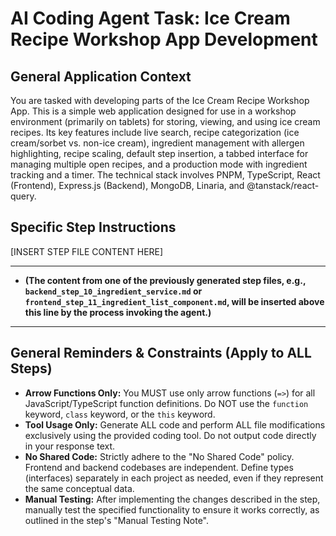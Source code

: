 # AI Coding Agent Task: Ice Cream Recipe Workshop App Development

## General Application Context

You are tasked with developing parts of the Ice Cream Recipe Workshop App. This is a simple web application designed for use in a workshop environment (primarily on tablets) for storing, viewing, and using ice cream recipes. Its key features include live search, recipe categorization (ice cream/sorbet vs. non-ice cream), ingredient management with allergen highlighting, recipe scaling, default step insertion, a tabbed interface for managing multiple open recipes, and a production mode with ingredient tracking and a timer. The technical stack involves PNPM, TypeScript, React (Frontend), Express.js (Backend), MongoDB, Linaria, and @tanstack/react-query.

## Specific Step Instructions

[INSERT STEP FILE CONTENT HERE]

---
*   **(The content from one of the previously generated step files, e.g., `backend_step_10_ingredient_service.md` or `frontend_step_11_ingredient_list_component.md`, will be inserted above this line by the process invoking the agent.)**
---

## General Reminders & Constraints (Apply to ALL Steps)

*   **Arrow Functions Only:** You MUST use only arrow functions (`=>`) for all JavaScript/TypeScript function definitions. Do NOT use the `function` keyword, `class` keyword, or the `this` keyword.
*   **Tool Usage Only:** Generate ALL code and perform ALL file modifications exclusively using the provided coding tool. Do not output code directly in your response text.
*   **No Shared Code:** Strictly adhere to the "No Shared Code" policy. Frontend and backend codebases are independent. Define types (interfaces) separately in each project as needed, even if they represent the same conceptual data.
*   **Manual Testing:** After implementing the changes described in the step, manually test the specified functionality to ensure it works correctly, as outlined in the step's "Manual Testing Note".